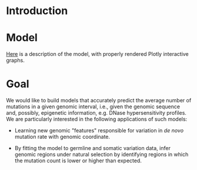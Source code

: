 # Introduction 


# Model 

[Here](http://nbviewer.jupyter.org/github/petermchale/modeling_mutation_counts_using_neural_networks/blob/master/engineer_features/model/model.ipynb) is a description of the model, with properly rendered Plotly interactive graphs. 

# Goal 

We would like to build models that accurately predict the average number of mutations in a given genomic interval, i.e., given the genomic sequence and, possibly, epigenetic information, 
e.g. DNase hypersensitivity profiles. We are particularly interested in the following applications of such models: 

* Learning new genomic "features" responsible for variation in *de novo* mutation rate with genomic coordinate. 

* By fitting the model to germline and somatic variation data, infer genomic regions under natural selection by identifying regions in which the mutation count is lower or higher than expected. 
